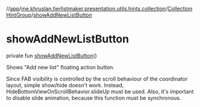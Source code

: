 //[app](../../../index.md)/[me.khruslan.tierlistmaker.presentation.utils.hints.collection](../index.md)/[CollectionHintGroup](index.md)/[showAddNewListButton](show-add-new-list-button.md)

# showAddNewListButton

private fun [showAddNewListButton](show-add-new-list-button.md)()

Shows &quot;Add new list&quot; floating action button.

Since FAB visibility is controlled by the scroll behaviour of the coordinator layout, simple show/hide doesn't work. Instead, HideBottomViewOnScrollBehavior.slideUp must be used. Also, it's important to disable slide animation, because this function must be synchronous.
